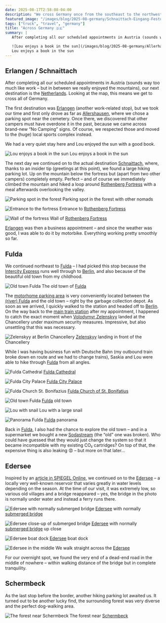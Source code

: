 ```yaml
---
date: 2025-08-17T2:58:08-04:00
description: "We cross Germany once from the southeast to the northwest"
featured_image: "/images/blog/2025-08-germany/Schnaittach-Eingang-Festung.jpeg"
tags: ["truck", "travel", "germany"]
title: "Across Germany 🇩🇪"
summary: |
   After completing all our scheduled appointments in Austria (sounds way too much like work – but in between we really enjoyed the mountains), our next destination is the [Netherlands](https://en.wikipedia.org/wiki/Netherlands). Looking at the map, this means we get to cross all of Germany.

   ![Lou enjoys a book in the sun](/images/blog/2025-08-germany/Allerhausen-Lou-liest.jpeg)
   Lou enjoys a book in the sun
---
```

## Erlangen / Schnaittach

After completing all our scheduled appointments in Austria (sounds way too much like work – but in between we really enjoyed the mountains), our next destination is the [Netherlands](https://en.wikipedia.org/wiki/Netherlands). Looking at the map, this means we get to cross all of Germany.

The first destination was [Erlangen](https://en.wikipedia.org/wiki/Erlangen) (another work-related stop), but we took our time and first only drove as far as [Allershausen](https://de.wikipedia.org/wiki/Allershausen), where we chose a parking spot near the cemetery. Once there, we discovered that other campers must have overdone it in the past, because we came across brand-new “No Camping” signs. Of course, we respected those and moved to the (huge) local sports complex instead.

We had a very quiet stay here and Lou enjoyed the sun with a good book.

![Lou enjoys a book in the sun](/images/blog/2025-08-germany/Allerhausen-Lou-liest.jpeg)
Lou enjoys a book in the sun

The next day we continued on to the actual destination [Schnaittach](https://de.wikipedia.org/wiki/Schnaittach), where, thanks to an insider tip (greetings at this point), we found a large hiking parking lot. Up on the mountain below the fortress but (apart from two other campers) completely empty. Perfect – and of course we immediately climbed the mountain and hiked a loop around [Rothenberg Fortress](https://de.wikipedia.org/wiki/Rothenberg_(Festung)) with a meal afterwards overlooking the valley.

![Parking spot in the forest](/images/blog/2025-08-germany/Schnaittach-Stellplatz.jpeg)
Parking spot in the forest with other nomads

![Entrance to the fortress](/images/blog/2025-08-germany/Schnaittach-Eingang-Festung.jpeg)
Entrance to [Rothenberg Fortress](https://de.wikipedia.org/wiki/Rothenberg_(Festung))

![Wall of the fortress](/images/blog/2025-08-germany/Schnaittach-Mauer-Festung.jpeg)
Wall of [Rothenberg Fortress](https://de.wikipedia.org/wiki/Rothenberg_(Festung))

[Erlangen](https://en.wikipedia.org/wiki/Erlangen) was then a business appointment – and since the weather was good, I was able to do it by motorbike. Everything working pretty smoothly so far.

## Fulda

We continued northeast to [Fulda](https://de.wikipedia.org/wiki/Fulda) – I had picked this stop because the [Intercity Express](https://en.wikipedia.org/wiki/Intercity-Express) runs well through to [Berlin](https://en.wikipedia.org/wiki/Berlin), and also because of the beautiful old town from my childhood.

![Old town Fulda](/images/blog/2025-08-germany/Fulda-Altstadt.jpeg)
The old town of [Fulda](https://de.wikipedia.org/wiki/Fulda)

The [motorhome parking area](https://www.tourismus-fulda.de/uebernachten-in-fulda/wohnmobilstellplaetze/pois/FLD/b552418b-cc11-4eda-8884-f374c3284ef0/wohnmobilstellplatz--weimarer-strasse-) is very conveniently located between the [(river) Fulda](https://de.wikipedia.org/wiki/Fulda_(Fluss)) and the old town – right by the garbage collection depot. As soon as we arrived, I quickly walked to the station and headed off to [Berlin](https://en.wikipedia.org/wiki/Berlin). On the way back to the [main train station](https://de.wikipedia.org/wiki/Berlin_Hauptbahnhof) after my appointment, I happened to catch the exact moment when [Volodymyr Zelenskyy](https://en.wikipedia.org/wiki/Volodymyr_Zelenskyy) landed at the Chancellery under maximum security measures. Impressive, but also unsettling that this was necessary.

![Zelenskyy at Berlin Chancellery](/images/blog/2025-08-germany/Berlin-hoher-Besuch.jpeg)
[Zelenskyy](https://en.wikipedia.org/wiki/Volodymyr_Zelenskyy) landing in front of the Chancellery

While I was having business fun with Deutsche Bahn (my outbound train broke down en route and we had to change trains), Saskia and Lou were able to hike through [Fulda](https://de.wikipedia.org/wiki/Fulda) from all angles.

![Fulda Cathedral](/images/blog/2025-08-germany/Fulda-Dom.jpeg)
[Fulda Cathedral](https://de.wikipedia.org/wiki/Fuldaer_Dom)

![Fulda City Palace](/images/blog/2025-08-germany/Fulda-Stadtschloss.jpeg)
[Fulda City Palace](https://de.wikipedia.org/wiki/Fuldaer_Stadtschloss)

![Fulda Church St. Bonifazius](/images/blog/2025-08-germany/Fulda-Kirche-St-Bonifazius.jpeg)
[Fulda Church of St. Bonifatius](https://de.wikipedia.org/wiki/St._Bonifatius_(Fulda-Horas))

![Old town Fulda](/images/blog/2025-08-germany/Fulda-mehr-Altstadt.jpeg)
[Fulda](https://de.wikipedia.org/wiki/Fulda) old town

![Lou with snail](/images/blog/2025-08-germany/Fulda-Lou-mit-Schnecke.jpeg)
Lou with a large snail

![Panorama Fulda](/images/blog/2025-08-germany/Fulda-Panorama.jpeg)
[Fulda](https://de.wikipedia.org/wiki/Fulda) panorama

Back in [Fulda](https://de.wikipedia.org/wiki/Fulda), I also had the chance to explore the old town – and in a supermarket we bought a new [Sodastream](https://sodastream.de) (the “old” one was broken). Who could have guessed that they would just change the system so that it became incompatible with my existing CO₂ cartridges? On top of that, the expensive thing is also leaking 😡 – but more on that later...

## Edersee

Inspired by an [article in SPIEGEL Online](https://www.spiegel.de/panorama/edersee-in-hessen-tauchen-versunkene-doerfer-wieder-auf-a-3f94b5d1-abc3-4a4c-9e98-32f810db733c), we continued on to the [Edersee](https://de.wikipedia.org/wiki/Edersee) – a locally very well-known reservoir that varies greatly in water levels depending on the season. At the time of our visit, it was extremely low, so various old villages and a bridge reappeared – yes, the bridge in the photo is normally under water and instead a ferry runs there.

![Edersee with normally submerged bridge](/images/blog/2025-08-germany/Edersee-Bruecke-aus-der-Ferne.jpeg)
[Edersee](https://de.wikipedia.org/wiki/Edersee) with normally [submerged bridge](https://de.wikipedia.org/wiki/Asel_(Vöhl))

![Edersee close-up of submerged bridge](/images/blog/2025-08-germany/Edersee-Bruecke-nah.jpeg)
[Edersee](https://de.wikipedia.org/wiki/Edersee) with normally [submerged bridge](https://de.wikipedia.org/wiki/Asel_(Vöhl)) up close

![Edersee boat dock](/images/blog/2025-08-germany/Edersee-Bootsanleger.jpeg)
[Edersee](https://de.wikipedia.org/wiki/Edersee) boat dock

![Edersee in the middle](/images/blog/2025-08-germany/Edersee-mittendrin.jpeg)
We walk straight across the [Edersee](https://de.wikipedia.org/wiki/Edersee)

For our overnight spot, we found the very end of a dead-end road in the middle of nowhere – within walking distance of the bridge but in complete tranquility.

## Schermbeck

As the last stop before the border, another hiking parking lot awaited us. It turned out to be another lucky find, the surrounding forest was very diverse and the perfect dog-walking area.

![The forest near Schermbeck](/images/blog/2025-08-germany/Schermbeck-Wald.jpeg)
The forest near [Schermbeck](https://de.wikipedia.org/wiki/Schermbeck)
